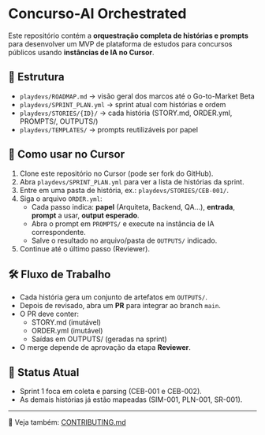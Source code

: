 # Concurso-AI Orchestrated

Este repositório contém a **orquestração completa de histórias e prompts** para desenvolver um
MVP de plataforma de estudos para concursos públicos usando **instâncias de IA no Cursor**.

## 📂 Estrutura

- `playdevs/ROADMAP.md` → visão geral dos marcos até o Go-to-Market Beta
- `playdevs/SPRINT_PLAN.yml` → sprint atual com histórias e ordem
- `playdevs/STORIES/{ID}/` → cada história (STORY.md, ORDER.yml, PROMPTS/, OUTPUTS/)
- `playdevs/TEMPLATES/` → prompts reutilizáveis por papel

## 🚀 Como usar no Cursor

1. Clone este repositório no Cursor (pode ser fork do GitHub).
2. Abra `playdevs/SPRINT_PLAN.yml` para ver a lista de histórias da sprint.
3. Entre em uma pasta de história, ex.: `playdevs/STORIES/CEB-001/`.
4. Siga o arquivo `ORDER.yml`:
   - Cada passo indica: **papel** (Arquiteta, Backend, QA…), **entrada**, **prompt** a usar, **output esperado**.
   - Abra o prompt em `PROMPTS/` e execute na instância de IA correspondente.
   - Salve o resultado no arquivo/pasta de `OUTPUTS/` indicado.
5. Continue até o último passo (Reviewer).

## 🛠 Fluxo de Trabalho

- Cada história gera um conjunto de artefatos em `OUTPUTS/`.
- Depois de revisado, abra um **PR** para integrar ao branch `main`.
- O PR deve conter:
  - STORY.md (imutável)
  - ORDER.yml (imutável)
  - Saídas em OUTPUTS/ (geradas na sprint)
- O merge depende de aprovação da etapa **Reviewer**.

## 📌 Status Atual

- Sprint 1 foca em coleta e parsing (CEB-001 e CEB-002).
- As demais histórias já estão mapeadas (SIM-001, PLN-001, SR-001).

---

📖 Veja também: [CONTRIBUTING.md](CONTRIBUTING.md)
